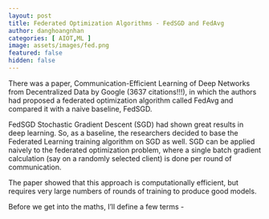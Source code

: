 ```yaml
---
layout: post
title: Federated Optimization Algorithms - FedSGD and FedAvg
author: danghoangnhan
categories: [ AIOT,ML ]
image: assets/images/fed.png
featured: false
hidden: false
---
```


There was a paper, Communication-Efficient Learning of Deep Networks from Decentralized Data by Google (3637 citations!!!), in which the authors had proposed a federated optimization algorithm called FedAvg and compared it with a naive baseline, FedSGD.

FedSGD
Stochastic Gradient Descent (SGD) had shown great results in deep learning. So, as a baseline, the researchers decided to base the Federated Learning training algorithm on SGD as well. SGD can be applied naively to the federated optimization problem, where a single batch gradient calculation (say on a randomly selected client) is done per round of communication.

The paper showed that this approach is computationally efficient, but requires very large numbers of rounds of training to produce good models.

Before we get into the maths, I’ll define a few terms -

